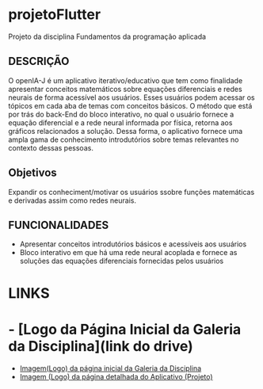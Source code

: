 # projetoFlutter
Projeto da disciplina Fundamentos da programação aplicada

## DESCRIÇÃO
O openIA-J é um aplicativo iterativo/educativo que tem como finalidade apresentar conceitos matemáticos sobre equações diferenciais e redes neurais de forma acessível aos usuários. Esses usuários podem acessar os tópicos em cada aba de temas com conceitos básicos. O método que está por trás do back-End do bloco interativo, no qual o usuário fornece a equação diferencial e a rede neural informada por física, retorna aos gráficos relacionados a solução. Dessa forma, o aplicativo fornece uma ampla gama de conhecimento introdutórios sobre temas relevantes no contexto dessas pessoas.

## Objetivos
Expandir os conheciment/motivar os usuários ssobre funções matemáticas e derivadas assim como redes neurais.

## FUNCIONALIDADES
 * Apresentar conceitos introdutórios básicos e acessíveis aos usuários
 * Bloco interativo em que há uma rede neural acoplada e fornece as soluções das equações diferenciais fornecidas pelos usuários

# LINKS

# - [Logo da Página Inicial da Galeria da Disciplina](link do drive)
- [Imagem(Logo) da página inicial da Galeria da Disciplina](https://drive.google.com/file/d/1aUOG3zEbRVGSELh_WYdBVPq7aPYpzZnO/view?usp=sharing)
- [Imagem (Logo) da página detalhada do Aplicativo (Projeto)](https://drive.google.com/file/d/1OuCo_C9I2nQuYeJq1EMkHq3TC6XgLW9R/view?usp=sharing)

